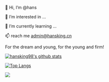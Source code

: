 👋 Hi, I’m @hans

👀 I’m interested in ...

🌱 I’m currently learning ...

📫 reach me admin@hansking.cn


For the dream and young, for the young and firm!

[![hansking98's github stats](https://github-readme-stats.vercel.app/api?username=hansking98&hide=contribs,prs&count_private=true&show_icons=true)](https://github.com/anuraghazra/github-readme-stats)

[![Top Langs](https://github-readme-stats.vercel.app/api/top-langs/?username=hansking98&hide=less,html&layout=compact&locale=cn)](https://hansking98.github.io)


![](https://komarev.com/ghpvc/?username=hansking98&color=ff69b4&label=front_end_developer_since_2018)
